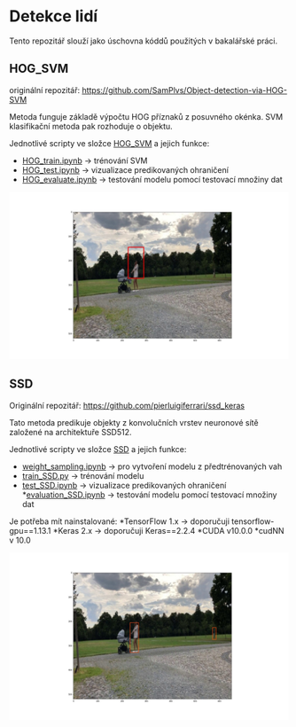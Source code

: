 # Detekce lidí

Tento repozitář slouží jako úschovna kóddů použitých v bakalářské práci.

## HOG_SVM

originální repozitář: https://github.com/SamPlvs/Object-detection-via-HOG-SVM

Metoda funguje základě výpočtu HOG příznaků z posuvného okénka. SVM klasifikační metoda pak rozhoduje o objektu. 

Jednotlivé scripty ve složce [HOG_SVM](HOG_SVM) a jejich funkce:
* [HOG_train.ipynb](HOG_SVM/HOG_train.ipynb) -> trénování SVM
* [HOG_test.ipynb](HOG_SVM/HOG_test.ipynb) -> vizualizace predikovaných ohraničení
* [HOG_evaluate.ipynb](HOG_SVM/HOG_evaluate.ipynb) -> testování modelu pomocí testovací množiny dat

![](HOG_SVM/test_images/test.jpg)

## SSD

Originální repozitář: https://github.com/pierluigiferrari/ssd_keras

Tato metoda predikuje objekty z konvolučních vrstev neuronové sítě založené na architektuře SSD512.

Jednotlivé scripty ve složce [SSD](SSD) a jejich funkce:
* [weight_sampling.ipynb](SSD/weight_sampling.ipynb) -> pro vytvoření modelu z předtrénovaných vah
* [train_SSD.py](SSD/train_SSD.py) -> trénování modelu
* [test_SSD.ipynb](SSD/test_SSD.ipynb) -> vizualizace predikovaných ohraničení
*[evaluation_SSD.ipynb](SSD/evaluation_SSD.ipynb) -> testování modelu pomocí testovací množiny dat


Je potřeba mít nainstalované:
*TensorFlow 1.x -> doporučuji tensorflow-gpu==1.13.1
*Keras 2.x -> doporučuji Keras==2.2.4
*CUDA v10.0.0
*cudNN v 10.0

![](SSD/test_img/ssd_test.jpg)
 
